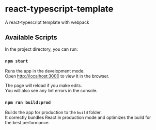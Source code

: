 # react-typescript-template
A react-typescript template with webpack

## Available Scripts

In the project directory, you can run:

### `npm start`

Runs the app in the development mode.\
Open [http://localhost:3000](http://localhost:3000) to view it in the browser.

The page will reload if you make edits.\
You will also see any lint errors in the console.

### `npm run build:prod`

Builds the app for production to the `build` folder.\
It correctly bundles React in production mode and optimizes the build for the best performance.
